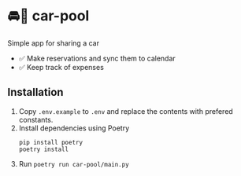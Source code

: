 #  🚘🌊 car-pool 
Simple app for sharing a car

* ✅ Make reservations and sync them to calendar
* ✅ Keep track of expenses

## Installation

1. Copy `.env.example` to `.env` and replace the contents with prefered constants.
2. Install dependencies using Poetry 
    ```
    pip install poetry
    poetry install
    ```
3. Run `poetry run car-pool/main.py`
